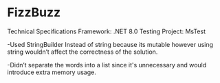 # FizzBuzz
Technical Specifications
Framework: .NET 8.0
Testing Project: MsTest

-Used StringBuilder Instead of string because its mutable however using string wouldn’t affect the correctness of the solution.

-Didn’t separate the words into a list since it's unnecessary and would introduce extra memory usage.
